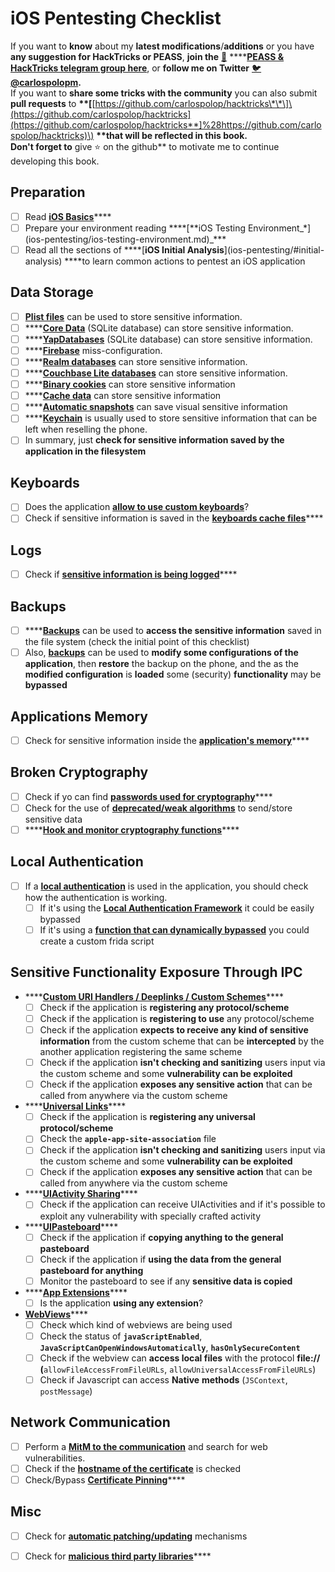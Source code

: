 # iOS Pentesting Checklist

If you want to **know** about my **latest modifications**/**additions** or you have **any suggestion for HackTricks or PEASS**, **join the** [**💬**](https://emojipedia.org/speech-balloon/) ****[**PEASS & HackTricks telegram group here**](https://t.me/peass), or **follow me on Twitter** [🐦](https://emojipedia.org/bird/)[**@carlospolopm**](https://twitter.com/carlospolopm)**.**  
If you want to **share some tricks with the community** you can also submit **pull requests** to **\*\*\[**[https://github.com/carlospolop/hacktricks\*\*\]\(https://github.com/carlospolop/hacktricks](https://github.com/carlospolop/hacktricks**]%28https://github.com/carlospolop/hacktricks)\) **\*\*that will be reflected in this book.  
Don't forget to** give ⭐ on the github\*\* to motivate me to continue developing this book.

## Preparation

* [ ] Read [**iOS Basics**](ios-pentesting/ios-basics.md)\*\*\*\*
* [ ] Prepare your environment reading **\*\*\[**iOS Testing Environment_\*\]\(ios-pentesting/ios-testing-environment.md\)\_\*\*\*
* [ ] Read all the sections of **\*\*\[**iOS Initial Analysis**\]\(ios-pentesting/\#initial-analysis\) \*\***to learn common actions to pentest an iOS application

## Data Storage

* [ ] [**Plist files**](ios-pentesting/#plist) can be used to store sensitive information.
* [ ] \*\*\*\*[**Core Data**](ios-pentesting/#core-data) \(SQLite database\) can store sensitive information.
* [ ] \*\*\*\*[**YapDatabases**](ios-pentesting/#yapdatabase) \(SQLite database\) can store sensitive information.
* [ ] \*\*\*\*[**Firebase**](ios-pentesting/#firebase-real-time-databases) miss-configuration.
* [ ] \*\*\*\*[**Realm databases**](ios-pentesting/#realm-databases) can store sensitive information.
* [ ] \*\*\*\*[**Couchbase Lite databases**](ios-pentesting/#couchbase-lite-databases) can store sensitive information.
* [ ] \*\*\*\*[**Binary cookies**](ios-pentesting/#cookies) can store sensitive information
* [ ] \*\*\*\*[**Cache data**](ios-pentesting/#cache) can store sensitive information
* [ ] \*\*\*\*[**Automatic snapshots**](ios-pentesting/#snapshots) can save visual sensitive information
* [ ] \*\*\*\*[**Keychain**](ios-pentesting/#keychain) is usually used to store sensitive information that can be left when reselling the phone.
* [ ] In summary, just **check for sensitive information saved by the application in the filesystem**

## Keyboards

* [ ] Does the application [**allow to use custom keyboards**](ios-pentesting/#custom-keyboards-keyboard-cache)?
* [ ] Check if sensitive information is saved in the [**keyboards cache files**](ios-pentesting/#custom-keyboards-keyboard-cache)\*\*\*\*

## **Logs**

* [ ] Check if [**sensitive information is being logged**](ios-pentesting/#logs)\*\*\*\*

## Backups

* [ ] \*\*\*\*[**Backups**](ios-pentesting/#backups) can be used to **access the sensitive information** saved in the file system \(check the initial point of this checklist\)
* [ ] Also, [**backups**](ios-pentesting/#backups) can be used to **modify some configurations of the application**, then **restore** the backup on the phone, and the as the **modified configuration** is **loaded** some \(security\) **functionality** may be **bypassed**

## **Applications Memory**

* [ ] Check for sensitive information inside the [**application's memory**](ios-pentesting/#testing-memory-for-sensitive-data)\*\*\*\*

## **Broken Cryptography**

* [ ] Check if yo can find [**passwords used for cryptography**](ios-pentesting/#broken-cryptography)\*\*\*\*
* [ ] Check for the use of [**deprecated/weak algorithms**](ios-pentesting/#broken-cryptography) to send/store sensitive data
* [ ] \*\*\*\*[**Hook and monitor cryptography functions**](ios-pentesting/#broken-cryptography)\*\*\*\*

## **Local Authentication**

* [ ] If a [**local authentication**](ios-pentesting/#local-authentication) is used in the application, you should check how the authentication is working.
  * [ ] If it's using the [**Local Authentication Framework**](ios-pentesting/#local-authentication-framework) it could be easily bypassed
  * [ ] If it's using a [**function that can dynamically bypassed**](ios-pentesting/#local-authentication-using-keychain) you could create a custom frida script

## Sensitive Functionality Exposure Through IPC

* \*\*\*\*[**Custom URI Handlers / Deeplinks / Custom Schemes**](ios-pentesting/#custom-uri-handlers-deeplinks-custom-schemes)\*\*\*\*
  * [ ] Check if the application is **registering any protocol/scheme**
  * [ ] Check if the application is **registering to use** any protocol/scheme
  * [ ] Check if the application **expects to receive any kind of sensitive information** from the custom scheme that can be **intercepted** by the another application registering the same scheme
  * [ ] Check if the application **isn't checking and sanitizing** users input via the custom scheme and some **vulnerability can be exploited**
  * [ ] Check if the application **exposes any sensitive action** that can be called from anywhere via the custom scheme
* \*\*\*\*[**Universal Links**](ios-pentesting/#universal-links)\*\*\*\*
  * [ ] Check if the application is **registering any universal protocol/scheme**
  * [ ] Check the **`apple-app-site-association`** file
  * [ ] Check if the application **isn't checking and sanitizing** users input via the custom scheme and some **vulnerability can be exploited**
  * [ ] Check if the application **exposes any sensitive action** that can be called from anywhere via the custom scheme
* \*\*\*\*[**UIActivity Sharing**](ios-pentesting/ios-uiactivity-sharing.md)\*\*\*\*
  * [ ] Check if the application can receive UIActivities and if it's possible to exploit any vulnerability with specially crafted activity
* \*\*\*\*[**UIPasteboard**](ios-pentesting/ios-uipasteboard.md)\*\*\*\*
  * [ ] Check if the application if **copying anything to the general pasteboard**
  * [ ] Check if the application if **using the data from the general pasteboard for anything**
  * [ ] Monitor the pasteboard to see if any **sensitive data is copied**
* \*\*\*\*[**App Extensions**](ios-pentesting/ios-app-extensions.md)\*\*\*\*
  * [ ] Is the application **using any extension**?
* [**WebViews**](ios-pentesting/ios-webviews.md)\*\*\*\*
  * [ ] Check which kind of webviews are being used
  * [ ] Check the status of **`javaScriptEnabled`**, **`JavaScriptCanOpenWindowsAutomatically`**, **`hasOnlySecureContent`**
  * [ ] Check if the webview can **access local files** with the protocol **file://** **\(**`allowFileAccessFromFileURLs`, `allowUniversalAccessFromFileURLs`\)
  * [ ] Check if Javascript can access **Native** **methods** \(`JSContext`, `postMessage`\)

## Network Communication

* [ ] Perform a [**MitM to the communication**](ios-pentesting/#network-communication) and search for web vulnerabilities.
* [ ] Check if the [**hostname of the certificate**](ios-pentesting/#hostname-check) is checked
* [ ] Check/Bypass [**Certificate Pinning**](ios-pentesting/#certificate-pinning)\*\*\*\*

## **Misc**

* [ ] Check for [**automatic patching/updating**](ios-pentesting/#hot-patching-enforced-updateing) mechanisms
* [ ] Check for [**malicious third party libraries**](ios-pentesting/#third-parties)\*\*\*\*

